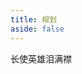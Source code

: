 ```yaml
---
title: 规划
aside: false
---
```


长使英雄泪满襟
<todo-list :class="$style['todo-list']" :data="todoList" />

<script setup lang="ts">
import { reactive } from 'vue'
import TodoList from '../components/Todo-list.vue'

const todoList = reactive([
  {
    name: '重学 GIT。',
    desc: '被最近的冲突搞破防了，感觉自己不会 git 了',
    progress: 1
  },
  {
    name: '学习 MySQL。',
    progress: 0.2
  },
  {
    name: '服务端渲染 SSR。',
    desc: 'Nuxtjs/Nextjs',
    progress: 0
  },
  {
    name: 'Three.js',
    progress: 0
  },
  {
    name: 'Nodejs。',
    progress: 0
  },
  {
    name: 'Jest',
    progress: 0
  },
  {
    name: 'monoreop + pnmp',
    progress: 0
  },
  {
    name: 'AI + agent',
    progress: 0
  }
])
</script>

<style module>
  .todo-list {
    margin: 0 auto;
  }
</style>
